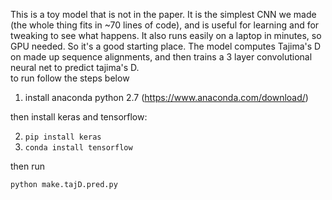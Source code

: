 This is a toy model that is not in the paper. It is the simplest CNN we made (the whole thing fits in ~70 lines of code), and is useful for learning and for tweaking to see what happens. It also runs easily on a laptop in minutes, so GPU needed. So it's a good starting place. The model computes Tajima's D on made up sequence alignments, and then trains a 3 layer convolutional neural net to predict tajima's D.  
to run follow the steps below

1) install anaconda python 2.7 (https://www.anaconda.com/download/)

then install keras and tensorflow:

2) `pip install keras`
3) `conda install tensorflow`

then run

`python make.tajD.pred.py` 
